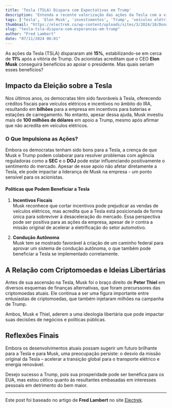 ```yaml
---
title: 'Tesla (TSLA) Dispara com Expectativas em Trump'
description: 'Entenda a recente valorização das ações da Tesla com a vitória de Trump e o impacto no mercado.'
tags: ['Tesla', 'Elon Musk', 'investimentos', 'Trump', 'veículos elétricos']
thumbnail: "https://electrek.co/wp-content/uploads/sites/3/2024/10/Donald-Trump-Elon-Musk-kissing.jpg?quality=82&strip=all&w=923"
slug: "tesla-tsla-dispara-com-esperancas-em-trump"
author: "Fred Lambert"
date: "07/11/2024 06:01"
---
```


As ações da Tesla (TSLA) dispararam até **15%**, estabilizando-se em cerca de **11%** após a vitória de Trump. Os acionistas acreditam que o CEO **Elon Musk** conseguirá benefícios ao apoiar o presidente. Mas quais seriam esses benefícios?

## Impacto da Eleição sobre a Tesla

Nos últimos anos, os democratas têm sido favoráveis à Tesla, oferecendo créditos fiscais para veículos elétricos e incentivos no âmbito do IRA, resultando em **bilhões** para a empresa em incentivos para baterias e estações de carregamento. No entanto, apesar dessa ajuda, Musk investiu mais de **100 milhões de dólares** em apoio a Trump, mesmo após afirmar que não acredita em veículos elétricos.

### O Que Impulsiona as Ações?

Embora os democratas tenham sido bons para a Tesla, a crença de que Musk e Trump podem colaborar para resolver problemas com agência reguladoras como a **SEC** e o **DOJ** pode estar influenciando positivamente o sentimento do mercado. Apesar de esse apoio não afetar diretamente a Tesla, ele pode impactar a liderança de Musk na empresa - um ponto sensível para os acionistas.

#### Políticas que Podem Beneficiar a Tesla

1. **Incentivos Fiscais**  
   Musk reconhece que cortar incentivos pode prejudicar as vendas de veículos elétricos, mas acredita que a Tesla está posicionada de forma única para sobreviver à desaceleração do mercado. Essa perspectiva pode ser positiva para as ações da empresa, apesar de ir contra a missão original de acelerar a eletrificação do setor automotivo.

2. **Condução Autônoma**  
   Musk tem se mostrado favorável à criação de um caminho federal para aprovar um sistema de condução autônoma, o que também pode beneficiar a Tesla se implementado corretamente.

## A Relação com Criptomoedas e Ideias Libertárias

Antes de sua ascensão na Tesla, Musk foi o braço direito de **Peter Thiel** em diversos esquemas de finanças alternativas, que foram precurssores das criptomoedas atuais. Ele continua a ser uma figura importante entre entusiastas de criptomoedas, que também injetaram milhões na campanha de Trump. 

Ambos, Musk e Thiel, aderem a uma ideologia libertária que pode impactar suas decisões de negócios e políticas públicas. 

## Reflexões Finais  

Embora os desenvolvimentos atuais possam sugerir um futuro brilhante para a Tesla e para Musk, uma preocupação persiste: o desvio da missão original da Tesla – acelerar a transição global para o transporte elétrico e energia renovável.
  
Desejo sucesso a Trump, pois sua prosperidade pode ser benéfica para os EUA, mas estou cético quanto às resultantes embasadas em interesses pessoais em detrimento do bem maior.

---

Este post foi baseado no artigo de **Fred Lambert** no site [Electrek](https://electrek.co/2024/11/06/tesla-tsla-soars-as-investors-believes-musk-will-get-things-out-of-trump-but-what/).